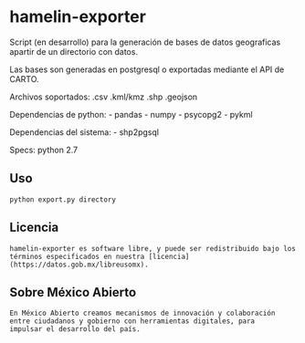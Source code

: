 # hamelin-exporter

Script (en desarrollo) para la generación de bases de datos geograficas apartir de un directorio con datos.

Las bases son generadas en postgresql o exportadas mediante el API de CARTO.

Archivos soportados:
	.csv
	.kml/kmz
	.shp
	.geojson

Dependencias de python:
	- pandas
	- numpy
	- psycopg2
	- pykml

Dependencias del sistema:
	- shp2pgsql

Specs:
	python 2.7

## Uso
	python export.py directory

## Licencia
	hamelin-exporter es software libre, y puede ser redistribuido bajo los términos especificados en nuestra [licencia](https://datos.gob.mx/libreusomx).

## Sobre México Abierto
	En México Abierto creamos mecanismos de innovación y colaboración
	entre ciudadanos y gobierno con herramientas digitales, para
	impulsar el desarrollo del país.
